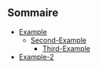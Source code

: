 ## Sommaire
+ [Example](#example)
	+ [Second-Example](#second-example)
		+ [Third-Example](#third-example)
+ [Example-2](#example-2)
